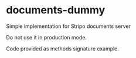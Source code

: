 # documents-dummy

Simple implementation for Stripo documents server

Do not use it in production mode.

Code provided as methods signature example.